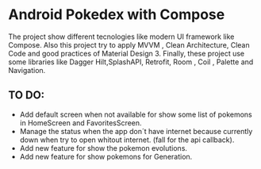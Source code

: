 # Android Pokedex with Compose
The project show different tecnologies like modern UI framework like Compose.
Also this project try to apply MVVM , Clean Architecture, Clean Code and good practices of Material Design 3. 
Finally, these project use some libraries like Dagger Hilt,SplashAPI, Retrofit, Room , Coil , Palette and Navigation.

TO DO:
--------------------
- Add default screen when not available for show some list of pokemons in HomeScreen and FavoritesScreen.
- Manage the status when the app don´t have internet because currently down when try to open whitout internet. (fall for the api callback).
- Add new feature for show the pokemon evolutions.
- Add new feature for show pokemons for Generation.